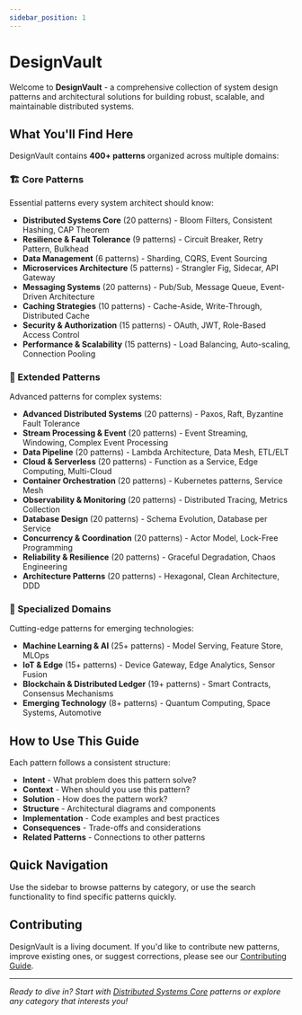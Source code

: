 ```yaml
---
sidebar_position: 1
---
```


# DesignVault

Welcome to **DesignVault** - a comprehensive collection of system design patterns and architectural solutions for building robust, scalable, and maintainable distributed systems.

## What You'll Find Here

DesignVault contains **400+ patterns** organized across multiple domains:

### 🏗️ Core Patterns
Essential patterns every system architect should know:
- **Distributed Systems Core** (20 patterns) - Bloom Filters, Consistent Hashing, CAP Theorem
- **Resilience & Fault Tolerance** (9 patterns) - Circuit Breaker, Retry Pattern, Bulkhead
- **Data Management** (6 patterns) - Sharding, CQRS, Event Sourcing
- **Microservices Architecture** (5 patterns) - Strangler Fig, Sidecar, API Gateway
- **Messaging Systems** (20 patterns) - Pub/Sub, Message Queue, Event-Driven Architecture
- **Caching Strategies** (10 patterns) - Cache-Aside, Write-Through, Distributed Cache
- **Security & Authorization** (15 patterns) - OAuth, JWT, Role-Based Access Control
- **Performance & Scalability** (15 patterns) - Load Balancing, Auto-scaling, Connection Pooling

### 🚀 Extended Patterns
Advanced patterns for complex systems:
- **Advanced Distributed Systems** (20 patterns) - Paxos, Raft, Byzantine Fault Tolerance
- **Stream Processing & Event** (20 patterns) - Event Streaming, Windowing, Complex Event Processing
- **Data Pipeline** (20 patterns) - Lambda Architecture, Data Mesh, ETL/ELT
- **Cloud & Serverless** (20 patterns) - Function as a Service, Edge Computing, Multi-Cloud
- **Container Orchestration** (20 patterns) - Kubernetes patterns, Service Mesh
- **Observability & Monitoring** (20 patterns) - Distributed Tracing, Metrics Collection
- **Database Design** (20 patterns) - Schema Evolution, Database per Service
- **Concurrency & Coordination** (20 patterns) - Actor Model, Lock-Free Programming
- **Reliability & Resilience** (20 patterns) - Graceful Degradation, Chaos Engineering
- **Architecture Patterns** (20 patterns) - Hexagonal, Clean Architecture, DDD

### 🔬 Specialized Domains
Cutting-edge patterns for emerging technologies:
- **Machine Learning & AI** (25+ patterns) - Model Serving, Feature Store, MLOps
- **IoT & Edge** (15+ patterns) - Device Gateway, Edge Analytics, Sensor Fusion
- **Blockchain & Distributed Ledger** (19+ patterns) - Smart Contracts, Consensus Mechanisms
- **Emerging Technology** (8+ patterns) - Quantum Computing, Space Systems, Automotive

## How to Use This Guide

Each pattern follows a consistent structure:
- **Intent** - What problem does this pattern solve?
- **Context** - When should you use this pattern?
- **Solution** - How does the pattern work?
- **Structure** - Architectural diagrams and components
- **Implementation** - Code examples and best practices
- **Consequences** - Trade-offs and considerations
- **Related Patterns** - Connections to other patterns

## Quick Navigation

Use the sidebar to browse patterns by category, or use the search functionality to find specific patterns quickly.

## Contributing

DesignVault is a living document. If you'd like to contribute new patterns, improve existing ones, or suggest corrections, please see our [Contributing Guide](./contributing.md).

---

*Ready to dive in? Start with [Distributed Systems Core](./distributed-systems-core.md) patterns or explore any category that interests you!* 